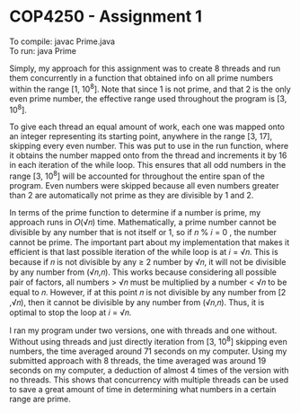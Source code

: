 # COP4250 - Assignment 1

To compile: javac Prime.java <br/>
To run: java Prime

Simply, my approach for this assignment was to create 8 threads and run them concurrently in
a function that obtained info on all prime numbers within the range [1, 10<sup>8</sup>]. Note that since 1
is not prime, and that 2 is the only even prime number, the effective range used throughout the
program is [3, 10<sup>8</sup>].

To give each thread an equal amount of work, each one was mapped onto an integer
representing its starting point, anywhere in the range [3, 17], skipping every even number. This
was put to use in the run function, where it obtains the number mapped onto from the thread
and increments it by 16 in each iteration of the while loop. This ensures that all odd numbers in
the range [3, 10<sup>8</sup>] will be accounted for throughout the entire span of the program. Even
numbers were skipped because all even numbers greater than 2 are automatically not prime as
they are divisible by 1 and 2.

In terms of the prime function to determine if a number is prime, my approach runs in 𝑂(√𝑛)
time. Mathematically, a prime number cannot be divisible by any number that is not itself or 1,
so if 𝑛 % 𝑖 = 0 , the number cannot be prime. The important part about my implementation
that makes it efficient is that last possible iteration of the while loop is at 𝑖 = √𝑛. This is because
if 𝑛 is not divisible by any ≥ 2 number by √𝑛, it will not be divisible by any number from
(√𝑛,𝑛). This works because considering all possible pair of factors, all numbers > √𝑛 must be
multiplied by a number < √𝑛 to be equal to 𝑛. However, if at this point 𝑛 is not divisible by any
number from [2 ,√𝑛), then it cannot be divisible by any number from (√𝑛,𝑛). Thus, it is
optimal to stop the loop at 𝑖 = √𝑛.

I ran my program under two versions, one with threads and one without. Without using threads
and just directly iteration from [3, 10<sup>8</sup>] skipping even numbers, the time averaged around 71
seconds on my computer. Using my submitted approach with 8 threads, the time averaged was
around 19 seconds on my computer, a deduction of almost 4 times of the version with no
threads. This shows that concurrency with multiple threads can be used to save a great amount
of time in determining what numbers in a certain range are prime.

